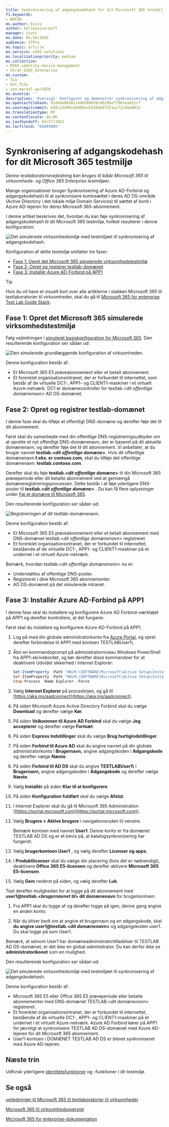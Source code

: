 ```yaml
---
title: Synkronisering af adgangskodehash for dit Microsoft 365 testmiljø
f1.keywords:
- NOCSH
ms.author: kvice
author: kelleyvice-msft
manager: scotv
ms.date: 05/26/2020
audience: ITPro
ms.topic: article
ms.service: o365-solutions
ms.localizationpriority: medium
ms.collection:
- M365-identity-device-management
- Strat_O365_Enterprise
ms.custom:
- TLG
- Ent_TLGs
- seo-marvel-apr2020
ms.assetid: ''
description: 'Oversigt: Konfigurer og demonstrer synkronisering af adgangskodehash, og log på for dit Microsoft 365 testmiljø.'
ms.openlocfilehash: 91d4de08382149b5089f0c06295e77965ea022cf
ms.sourcegitcommit: e50c13d9be3ed05ecb156d497551acf2c9da9015
ms.translationtype: MT
ms.contentlocale: da-DK
ms.lasthandoff: 04/27/2022
ms.locfileid: "65093805"
---
```

# <a name="password-hash-synchronization-for-your-microsoft-365-test-environment"></a>Synkronisering af adgangskodehash for dit Microsoft 365 testmiljø

*Denne testlaboratorievejledning kan bruges til både Microsoft 365 til virksomheds- og Office 365 Enterprise testmiljøer.*

Mange organisationer bruger Synkronisering af Azure AD-Forbind og adgangskodehash til at synkronisere kontosættet i deres AD DS-område (Active Directory i det lokale miljø Domain Services) til sættet af konti i Azure AD-lejeren for deres Microsoft 365-abonnement. 

I denne artikel beskrives det, hvordan du kan føje synkronisering af adgangskodehash til dit Microsoft 365 testmiljø, hvilket resulterer i denne konfiguration:
  
![Det simulerede virksomhedsmiljø med testmiljøet til synkronisering af adgangskodehash.](../media/password-hash-sync-m365-ent-test-environment/Phase3.png)
  
Konfiguration af dette testmiljø omfatter tre faser:
- [Fase 1: Opret det Microsoft 365 simulerede virksomhedstestmiljø](#phase-1-create-the-microsoft-365-simulated-enterprise-test-environment)
- [Fase 2: Opret og registrer testlab-domænet](#phase-2-create-and-register-the-testlab-domain)
- [Fase 3: Installér Azure AD-Forbind på APP1](#phase-3-install-azure-ad-connect-on-app1)
    
> [!TIP]
> Hvis du vil have et visuelt kort over alle artiklerne i stakken Microsoft 365 til testlaboratorier til virksomheder, skal du gå til [Microsoft 365 for enterprise Test Lab Guide Stack](../downloads/Microsoft365EnterpriseTLGStack.pdf).
  
## <a name="phase-1-create-the-microsoft-365-simulated-enterprise-test-environment"></a>Fase 1: Opret det Microsoft 365 simulerede virksomhedstestmiljø

Følg vejledningen i [simuleret basiskonfiguration for Microsoft 365](simulated-ent-base-configuration-microsoft-365-enterprise.md). Den resulterende konfiguration ser sådan ud:
  
![Den simulerede grundlæggende konfiguration af virksomheden.](../media/password-hash-sync-m365-ent-test-environment/Phase1.png)
  
Denne konfiguration består af:
  
- Et Microsoft 365 E5 prøveabonnement eller et betalt abonnement.
- Et forenklet organisationsintranet, der er forbundet til internettet, som består af de virtuelle DC1-, APP1- og CLIENT1-maskiner i et virtuelt Azure-netværk. DC1 er domænecontroller for testlab.<*dit offentlige domænenavn*> AD DS-domænet.

## <a name="phase-2-create-and-register-the-testlab-domain"></a>Fase 2: Opret og registrer testlab-domænet

I denne fase skal du tilføje et offentligt DNS-domæne og derefter føje det til dit abonnement.

Først skal du samarbejde med din offentlige DNS-registreringsudbyder om at oprette et nyt offentligt DNS-domænenavn, der er baseret på dit aktuelle domænenavn, og derefter føje det til dit abonnement. Vi anbefaler, at du bruger navnet **testlab.<*dit offentlige domæne*>**. Hvis dit offentlige domænenavn **f.eks. er <span>contoso.com</span>**, skal du tilføje det offentlige domænenavn: **<span>testlab.contoso.com</span>**.
  
Derefter skal du føje **testlab.<*dit offentlige domæne*>** til din Microsoft 365 prøveperiode eller dit betalte abonnement ved at gennemgå domæneregistreringsprocessen. Dette består i at føje yderligere DNS-poster til **testlab.<*dit offentlige domæne*>** . Du kan få flere oplysninger under [Føj et domæne til Microsoft 365](../admin/setup/add-domain.md).

Den resulterende konfiguration ser sådan ud:
  
![Registreringen af dit testlab-domænenavn.](../media/password-hash-sync-m365-ent-test-environment/Phase2.png)
  
Denne konfiguration består af:

- Et Microsoft 365 E5 prøveabonnement eller et betalt abonnement med DNS-domænet testlab.<*dit offentlige domænenavn*> registreret.
- Et forenklet organisationsintranet, der er forbundet til internettet, bestående af de virtuelle DC1-, APP1- og CLIENT1-maskiner på et undernet i et virtuelt Azure-netværk.

Bemærk, hvordan testlab.<*dit offentlige domænenavn*> nu er:

- Understøttes af offentlige DNS-poster.
- Registreret i dine Microsoft 365 abonnementer.
- AD DS-domænet på det simulerede intranet.
     
## <a name="phase-3-install-azure-ad-connect-on-app1"></a>Fase 3: Installér Azure AD-Forbind på APP1

I denne fase skal du installere og konfigurere Azure AD Forbind-værktøjet på APP1 og derefter kontrollere, at det fungerer.
  
Først skal du installere og konfigurere Azure AD-Forbind på APP1.

1. Log på med din globale administratorkonto fra [Azure Portal](https://portal.azure.com), og opret derefter forbindelse til APP1 med kontoen TESTLABUser1\\.
    
2. Åbn en kommandoprompt på administratorniveau Windows PowerShell fra APP1-skrivebordet, og kør derefter disse kommandoer for at deaktivere Udvidet sikkerhed i Internet Explorer:
    
   ```powershell
   Set-ItemProperty -Path "HKLM:\SOFTWARE\Microsoft\Active Setup\Installed Components\{A509B1A7-37EF-4b3f-8CFC-4F3A74704073}" -Name "IsInstalled" -Value 0
   Set-ItemProperty -Path "HKLM:\SOFTWARE\Microsoft\Active Setup\Installed Components\{A509B1A8-37EF-4b3f-8CFC-4F3A74704073}" -Name "IsInstalled" -Value 0
   Stop-Process -Name Explorer -Force
   ```

3. Vælg **Internet Explorer** på proceslinjen, og gå til [https://aka.ms/aadconnect](https://aka.ms/aadconnect).
    
4. På siden Microsoft Azure Active Directory Forbind skal du vælge **Download** og derefter vælge **Kør**.
    
5. På siden **Velkommen til Azure AD Forbind** skal du vælge **Jeg accepterer** og derefter vælge **Fortsæt**.
    
6. På siden **Express Indstillinger** skal du vælge **Brug hurtigindstillinger**.
    
7. På siden **Forbind til Azure AD** skal du angive navnet på din globale administratorkonto i **Brugernavn,** angive adgangskoden i **Adgangskode** og derefter vælge **Næste**.
    
8. På siden **Forbind til AD DS** skal du angive **TESTLABUser1\\** i **Brugernavn,** angive adgangskoden i **Adgangskode** og derefter vælge **Næste**.
    
9. Vælg **Installér** på siden **Klar til at konfigurere**.
    
10. På siden **Konfiguration fuldført** skal du vælge **Afslut**.
    
11. I Internet Explorer skal du gå til Microsoft 365 Administration ([https://portal.microsoft.com](https://portal.microsoft.com)).
    
12. Vælg **Brugere > Aktive brugere** i navigationsruden til venstre.
    
    Bemærk kontoen med navnet **User1**. Denne konto er fra domænet TESTLAB AD DS og er et bevis på, at katalogsynkronisering har fungeret.
    
13. Vælg **brugerkontoen User1** , og vælg derefter **Licenser og apps**.
    
14. I **Produktlicenser** skal du vælge din placering (hvis det er nødvendigt), deaktivere **Office 365 E5-licensen** og derefter aktivere **Microsoft 365 E5-licensen**. 

15. Vælg **Gem** nederst på siden, og vælg derefter **Luk**.
    
Test derefter muligheden for at logge på dit abonnement med **user1@testlab.<*brugernavnet til*> dit domænenavn** for brugerkontoen:

1. Fra APP1 skal du logge af og derefter logge på igen, denne gang angive en anden konto.

2. Når du bliver bedt om at angive et brugernavn og en adgangskode, skal **du angive user1@testlab.<*dit domænenavn*>** og adgangskoden user1. Du skal logge på som User1.
 
Bemærk, at selvom User1 har domæneadministratortilladelser til TESTLAB AD DS-domænet, er det ikke en global administrator. Du kan derfor ikke se **administratorikonet** som en mulighed. 

Den resulterende konfiguration ser sådan ud:

![Det simulerede virksomhedsmiljø med testmiljøet til synkronisering af adgangskodehash.](../media/password-hash-sync-m365-ent-test-environment/Phase3.png)

Denne konfiguration består af: 
  
- Microsoft 365 E5 eller Office 365 E5 prøveperiode eller betalte abonnementer med DNS-domænet TESTLAB.<*dit domænenavn*> registreret.
- Et forenklet organisationsintranet, der er forbundet til internettet, bestående af de virtuelle DC1-, APP1- og CLIENT1-maskiner på et undernet i et virtuelt Azure-netværk. Azure AD Forbind kører på APP1 for jævnligt at synkronisere TESTLAB AD DS-domænet med Azure AD-lejeren for dit Microsoft 365 abonnement.
- User1-kontoen i DOMÆNET TESTLAB AD DS er blevet synkroniseret med Azure AD-lejeren.

## <a name="next-step"></a>Næste trin

Udforsk yderligere [identitetsfunktioner](m365-enterprise-test-lab-guides.md#identity) og -funktioner i dit testmiljø.

## <a name="see-also"></a>Se også

[vejledninger til Microsoft 365 til testlaboratorier til virksomheder](m365-enterprise-test-lab-guides.md)

[Microsoft 365 til virksomhedsoversigt](microsoft-365-overview.md)

[Microsoft 365 for enterprise-dokumentation](/microsoft-365-enterprise/)